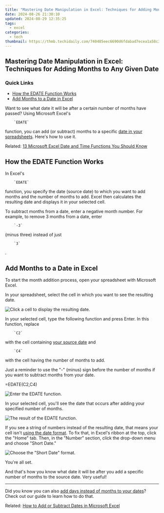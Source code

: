 ```yaml
---
title: "Mastering Date Manipulation in Excel: Techniques for Adding Months to Any Given Date"
date: 2024-08-26 21:30:10
updated: 2024-08-29 12:35:25
tags:
  - excel
categories:
  - tech
thumbnail: https://thmb.techidaily.com/740485eec6690d6fdabad7ecea1a58c3aaeba409560e67e78cd5dc4e10558933.jpg
---
```


## Mastering Date Manipulation in Excel: Techniques for Adding Months to Any Given Date

### Quick Links

* [How the EDATE Function Works](https://tech-renaissance.techidaily.com/can-you-trust-your-phones-durability-iphone-15-wet-test-results/)
* [Add Months to a Date in Excel](https://tech-savvy.techidaily.com/automated-conversion-tracking-with-the-help-of-cookiebot-technology/)

 Want to see what date it will be after a certain number of months have passed? Using Microsoft Excel's 

        `EDATE`
    
 function, you can add (or subtract) months to a specific [date in your spreadsheets](https://extra-lessons.techidaily.com/kickstart-your-telegram-promotion-journey-tips-for-newbies/). Here's how to use it.

Related: [13 Microsoft Excel Date and Time Functions You Should Know](https://extra-lessons.techidaily.com/kickstart-your-telegram-promotion-journey-tips-for-newbies/) 

##  How the EDATE Function Works

 In Excel's 

        `EDATE`
    
 function, you specify the date (source date) to which you want to add months and the number of months to add. Excel then calculates the resulting date and displays it in your selected cell.

 To subtract months from a date, enter a negative month number. For example, to remove 3 months from a date, enter 

        `-3`
    
 (minus three) instead of just 

        `3`
    
 .

##  Add Months to a Date in Excel

 To start the month addition process, open your spreadsheet with Microsoft Excel.

 In your spreadsheet, select the cell in which you want to see the resulting date.

![Click a cell to display the resulting date.](https://static1.howtogeekimages.com/wordpress/wp-content/uploads/2022/06/1-select-cell.png) 

 In your selected cell, type the following function and press Enter. In this function, replace 

        `C2`
    
 with the cell containing [your source date](https://blog-min.techidaily.com/how-to-recover-deleted-photos-from-android-gallery-app-on-redmi-note-12-5g-by-stellar-photo-recovery-android-mobile-photo-recover/) and 

        `C4`
    
 with the cell having the number of months to add.

 Just a reminder to use the "-" (minus) sign before the number of months if you want to subtract months from your date.

=EDATE(C2,C4)

![Enter the EDATE function.](https://static1.howtogeekimages.com/wordpress/wp-content/uploads/2022/06/2-enter-edate-function.png) 

 In your selected cell, you'll see the date that occurs after adding your specified number of months.

![The result of the EDATE function.](https://static1.howtogeekimages.com/wordpress/wp-content/uploads/2022/06/3-edate-function-result.png) 

 If you see a string of numbers instead of the resulting date, that means your cell isn't [using the date format](https://screen-mirror.techidaily.com/how-to-screen-mirroring-samsung-galaxy-xcover-7-drfone-by-drfone-android/). To fix that, in Excel's ribbon at the top, click the "Home" tab. Then, in the "Number" section, click the drop-down menu and choose "Short Date."

![Choose the "Short Date" format.](https://static1.howtogeekimages.com/wordpress/wp-content/uploads/2022/06/4-change-cell-to-date-format.png) 

 You're all set.

 And that's how you know what date it will be after you add a specific number of months to the source date. Very useful!

---

 Did you know you can also [add days instead of months to your dates](https://change-location.techidaily.com/guide-how-to-unbrick-a-bricked-vivo-s17-pro-phone-drfone-by-drfone-fix-android-problems-fix-android-problems/)? Check out our guide to learn how to do that.

Related: [How to Add or Subtract Dates in Microsoft Excel](https://change-location.techidaily.com/guide-how-to-unbrick-a-bricked-vivo-s17-pro-phone-drfone-by-drfone-fix-android-problems-fix-android-problems/)

<ins class="adsbygoogle"
     style="display:block"
     data-ad-format="autorelaxed"
     data-ad-client="ca-pub-7571918770474297"
     data-ad-slot="1223367746"></ins>



<ins class="adsbygoogle"
     style="display:block"
     data-ad-client="ca-pub-7571918770474297"
     data-ad-slot="8358498916"
     data-ad-format="auto"
     data-full-width-responsive="true"></ins>
